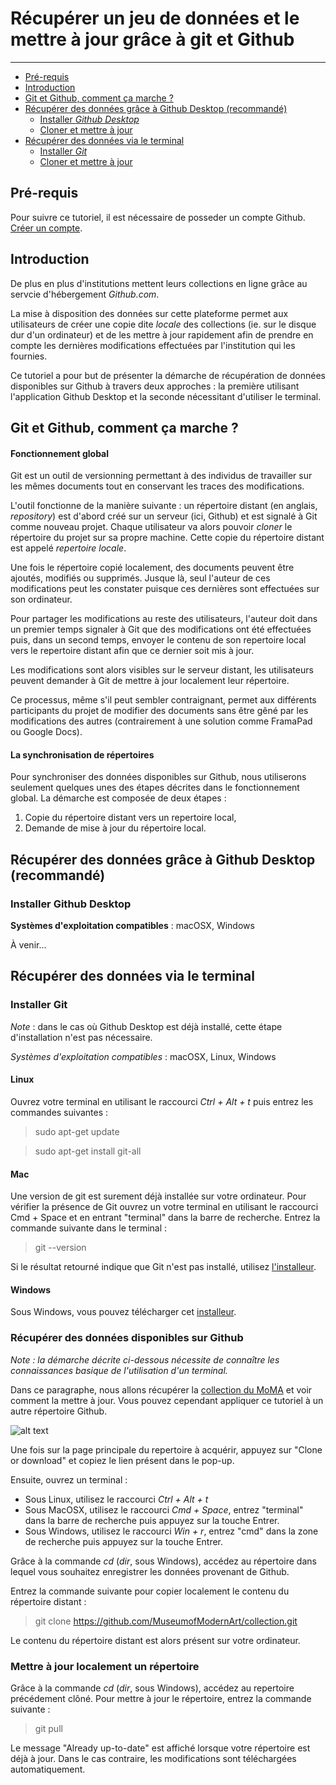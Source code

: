 # Récupérer un jeu de données et le mettre à jour grâce à git et Github

---

* [Pré-requis](#Pré-requis)
* [Introduction](#Introduction)
* [Git et Github, comment ça marche ?](#Git-et-Github-comment-ça-marche)
* [Récupérer des données grâce à Github Desktop (recommandé)](#récupérer-des-données-grâce-à-github-desktop-recommandé)
  * [Installer *Github Desktop*](#installer-Github-desktop)
  * [Cloner et mettre à jour](#cloner-et-mettre-à-jour)
* [Récupérer des données via le terminal](#récupérer-des-données-via-le-terminal)
  * [Installer *Git*](#installer-git)
  * [Cloner et mettre à jour](#cloner-et-mettre-à-jour)


## Pré-requis

Pour suivre ce tutoriel, il est nécessaire de posseder un compte Github. [Créer un compte](https://github.com/join).


## Introduction

De plus en plus d'institutions mettent leurs collections en ligne grâce au servcie d'hébergement *Github.com*.


La mise à disposition des données sur cette plateforme permet aux utilisateurs de créer une copie dite *locale* des collections (ie. sur le disque dur d'un ordinateur) et de les mettre à jour rapidement afin de prendre en compte les dernières modifications effectuées par l'institution qui les fournies.


Ce tutoriel a pour but de présenter la démarche de récupération de données disponibles sur Github à travers deux approches : la première utilisant l'application Github Desktop et la seconde nécessitant d'utiliser le terminal.


## Git et Github, comment ça marche ?

#### Fonctionnement global

Git est un outil de versionning permettant à des individus de travailler sur les mêmes documents tout en conservant les traces des modifications.

L'outil fonctionne de la manière suivante : un répertoire distant (en anglais, *repository*) est d'abord créé sur un serveur (ici, Github) et est signalé à Git comme nouveau projet. Chaque utilisateur va alors pouvoir *cloner* le répertoire du projet sur sa propre machine. Cette copie du répertoire distant est appelé *repertoire locale*.

Une fois le répertoire copié localement, des documents peuvent être ajoutés, modifiés ou supprimés. Jusque là, seul l'auteur de ces modifications peut les constater puisque ces dernières sont effectuées sur son ordinateur.

Pour partager les modifications au reste des utilisateurs, l'auteur doit dans un premier temps signaler à Git que des modifications ont été effectuées puis, dans un second temps, envoyer le contenu de son repertoire local vers le repertoire distant afin que ce dernier soit mis à jour.

Les modifications sont alors visibles sur le serveur distant, les utilisateurs peuvent demander à Git de mettre à jour localement leur répertoire.

Ce processus, même s'il peut sembler contraignant, permet aux différents participants du projet de modifier des documents sans être gêné par les modifications des autres (contrairement à une solution comme FramaPad ou Google Docs).


#### La synchronisation de répertoires

Pour synchroniser des données disponibles sur Github, nous utiliserons seulement quelques unes des étapes décrites dans le fonctionnement global. La démarche est composée de deux étapes :
1. Copie du répertoire distant vers un repertoire local,
2. Demande de mise à jour du répertoire local.


## Récupérer des données grâce à Github Desktop (recommandé)

### Installer Github Desktop
**Systèmes d'exploitation compatibles** : macOSX, Windows

À venir...


## Récupérer des données via le terminal


### Installer Git
*Note* : dans le cas où Github Desktop est déjà installé, cette étape d'installation n'est pas nécessaire.

*Systèmes d'exploitation compatibles* : macOSX, Linux, Windows

#### Linux
Ouvrez votre terminal en utilisant le raccourci *Ctrl + Alt + t* puis entrez les commandes suivantes :

> sudo apt-get update

> sudo apt-get install git-all


#### Mac
Une version de git est surement déjà installée sur votre ordinateur. Pour vérifier la présence de Git ouvrez un votre terminal en utilisant le raccourci Cmd + Space et en entrant "terminal" dans la barre de recherche. Entrez la commande suivante dans le terminal :

> git --version

Si le résultat retourné indique que Git n'est pas installé, utilisez [l'installeur](https://git-scm.com/book/en/v2/Getting-Started-Installing-Git).


#### Windows

Sous Windows, vous pouvez télécharger cet [installeur](http://git-scm.com/download/win).


### Récupérer des données disponibles sur Github

*Note : la démarche décrite ci-dessous nécessite de connaître les connaissances basique de l'utilisation d'un terminal.*

Dans ce paragraphe, nous allons récupérer la [collection du MoMA](https://github.com/MuseumofModernArt/collection) et voir comment la mettre à jour. Vous pouvez cependant appliquer ce tutoriel à un autre répertoire Github.

![alt text](https://github.com/Humanistica/ArtDesignDH/tutoriels/img/tuto_synchro_donnes_1.png)

Une fois sur la page principale du repertoire à acquérir, appuyez sur "Clone or download" et copiez le lien présent dans le pop-up.

Ensuite, ouvrez un terminal :
* Sous Linux, utilisez le raccourci *Ctrl + Alt + t*
* Sous MacOSX, utilisez le raccourci *Cmd + Space*, entrez "terminal" dans la barre de recherche puis appuyez sur la touche Entrer.
* Sous Windows, utilisez le raccourci *Win + r*, entrez "cmd" dans la zone de recherche puis appuyez sur la touche Entrer.


Grâce à la commande *cd* (*dir*, sous Windows), accédez au répertoire dans lequel vous souhaitez enregistrer les données provenant de Github.


Entrez la commande suivante pour copier localement le contenu du répertoire distant :

> git clone https://github.com/MuseumofModernArt/collection.git


Le contenu du répertoire distant est alors présent sur votre ordinateur.


### Mettre à jour localement un répertoire

Grâce à la commande *cd* (*dir*, sous Windows), accédez au repertoire précédement clôné.
Pour mettre à jour le répertoire, entrez la commande suivante :
> git pull


Le message "Already up-to-date" est affiché lorsque votre répertoire est déjà à jour. Dans le cas contraire, les modifications sont téléchargées automatiquement.

